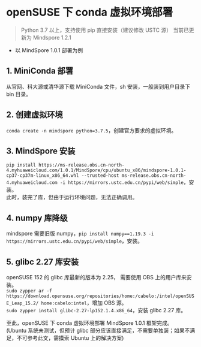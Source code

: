 # openSUSE 下 conda 虚拟环境部署

> Python 3.7 以上，支持使用 pip 直接安装（建议修改 USTC 源）
> 当前已更新为 Mindspore 1.2.1

- 以 MindSpore 1.0.1 部署为例

## 1. MiniConda 部署
从官网、科大源或清华源下载 MiniConda 文件，sh 安装，一般装到用户目录下 bin 目录。  

## 2. 创建虚拟环境
`conda create -n mindspore python=3.7.5`，创建官方要求的虚拟环境。  

## 3. MindSpore 安装
`pip install https://ms-release.obs.cn-north-4.myhuaweicloud.com/1.0.1/MindSpore/cpu/ubuntu_x86/mindspore-1.0.1-cp37-cp37m-linux_x86_64.whl --trusted-host ms-release.obs.cn-north-4.myhuaweicloud.com -i https://mirrors.ustc.edu.cn/pypi/web/simple`，安装。  
此时，装完了库，但由于运行环境问题，无法正确调用。  

## 4. numpy 库降级
mindspore 需要旧版 numpy，`pip install numpy==1.19.3 -i https://mirrors.ustc.edu.cn/pypi/web/simple`，安装。  

## 5. glibc 2.27 库安装
openSUSE 152 的 glibc 库最新的版本为 2.25， 需要使用 OBS 上的用户库来安装。  
`sudo zypper ar -f https://download.opensuse.org/repositories/home:/cabelo:/intel/openSUSE_Leap_15.2/ home:cabelo:intel`，增加 OBS 源。  
`sudo zypper install glibc-2.27-lp152.1.4.x86_64`，安装 glibc 2.27 库。  

至此，openSUSE 下 conda 虚拟环境部署 MindSpore 1.0.1 框架完成。  
(Ubuntu 系统未测试，但预计 glibc 部分应该直接满足，不需要单独装；如果不满足，不可参考此文，需摸索 Ubuntu 上的解决方案)
